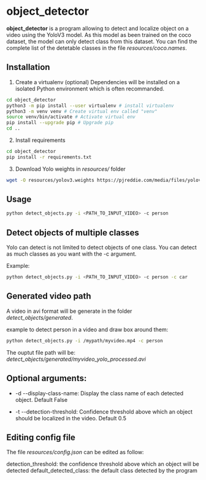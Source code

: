 # object_detector

**object_detector** is a program allowing to detect and localize object on a video using the YoloV3 model.
As this model as been trained on the coco dataset, the model can only detect class from this dataset.
You can find the complete list of the detetable classes in the file *resources/coco.names*.

## Installation

1) Create a virtualenv (optional)
Dependencies will be installed on a isolated Python environment which is often recommanded.
```bash
cd object_detector
python3 -m pip install --user virtualenv # install virtualenv
python3 -m venv venv # Create virtual env called "venv"
source venv/bin/activate # Activate virtual env
pip install --upgrade pip # Upgrade pip
cd ..
```

2) Install requirements
```bash
cd object_detector
pip install -r requirements.txt
```

3) Download Yolo weights in *resources/* folder
```bash
wget -O resources/yolov3.weights https://pjreddie.com/media/files/yolov3.weights # Download yolo weights
```

## Usage

```bash
python detect_objects.py -i <PATH_TO_INPUT_VIDEO> -c person
```

## Detect objects of multiple classes

Yolo can detect is not limited to detect objects of one class. You can detect as much classes as you want with the -c argument.

Example:
```bash
python detect_objects.py -i <PATH_TO_INPUT_VIDEO> -c person -c car
```

## Generated video path
A video in avi format will be generate in the folder *detect_objects/generated*.

example to detect person in a video and draw box around them:
```bash
python detect_objects.py -i /mypath/myvideo.mp4 -c person
```

The ouptut file path will be:
*detect_objects/generated/myvideo_yolo_processed.avi*

## Optional arguments:

* -d --display-class-name: Display the class name of each detected object. Default False

* -t --detection-threshold: Confidence threshold above which an object should be localized in the video. Default 0.5

## Editing config file

The file *resources/config.json* can be edited as follow:

detection_threshold: the confidence threshold above which an object will be detected
default_detected_class: the default class detected by the program
